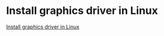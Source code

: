 # Install graphics driver in Linux
[Install graphics driver in Linux](https://aiwithcloud.com/2022/09/15/install_graphics_driver_in_linux/)